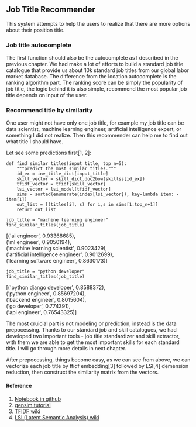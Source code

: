 ## Job Title Recommender
This system attempts to help the users to realize that there are more options about their position title.

### Job title autocomplete
The first function should also be the autocomplete as I described in the previous chapter. We had make a lot of efforts to build a standard job title catalogue that provide us about 10k standard job titles from our global labor market database. The difference from the location autocomplete is the ranking algorithm part. The ranking score can be simply the popularity of job title, the logic behind it is also simple, recommend the most popular job title depends on input of the user.

### Recommend title by similarity
One user might not have only one job title, for example my job title can be data scientist, machine learning engineer, artificial intelligence expert, or something I did not realize. Then this recommender can help me to find out what title I should have.

Let see some predictions first[1, 2]:

```
def find_similar_titles(input_title, top_n=5):
    """predict the most similar titles."""
    id_ex = inv_title_dict[input_title]
    skill_vector = skill_dict.doc2bow(skillss[id_ex])
    tfidf_vector = tfidf[skill_vector]
    lsi_vector = lsi_model[tfidf_vector]
    sims = sorted(enumerate(index[lsi_vector]), key=lambda item: -item[1])
    out_list = [(titles[i], s) for i,s in sims[1:top_n+1]]
    return out_list
```
```
job_title = "machine learning engineer"
find_similar_titles(job_title)
```
[('ai engineer', 0.93368685),<br>
 ('ml engineer', 0.9050194),<br>
 ('machine learning scientist', 0.9023429),<br>
 ('artificial intelligence engineer', 0.9012699),<br>
 ('learning software engineer', 0.8630173)]


```
job_title = "python developer"
find_similar_titles(job_title)
```
[('python django developer', 0.8588372),<br>
 ('python engineer', 0.85697204),<br>
 ('backend engineer', 0.8015604),<br>
 ('go developer', 0.774391),<br>
 ('api engineer', 0.76543325)]


The most cruicial part is not modeling or prediction, instead is the data prepocessing. Thanks to our standard job and skill catalogues, we had developed two important tools - job title standardizer and skill extractor, with them we are able to get the most important skills for each standard title. I will go through more details in next chapter.

After prepocessing, things become easy, as we can see from above, we can vectorize each job title by tfidf embedding[3] followed by LSI[4] demension reduction, then construct the similarity matrix from the vectors.

#### Reference
1. [Notebook in github](https://github.com/RuihaoQiu/Recommender-Systems-based-on-NLP)
1. [gensim tutorial](https://radimrehurek.com/gensim/auto_examples/core/run_similarity_queries.html#sphx-glr-auto-examples-core-run-similarity-queries-py)
1. [TFIDF wiki](https://en.wikipedia.org/wiki/Tf%E2%80%93idf)
1. [LSI (Latent Semantic Analysis) wiki](https://en.wikipedia.org/wiki/Latent_semantic_analysis#Latent_semantic_indexing)
